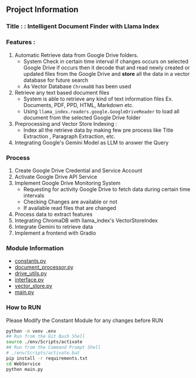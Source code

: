 

## Project Information 
### **Title** : : Intelligent Document Finder with Llama Index 

### Features : 
1. Automatic Retrieve data from Google Drive folders.
    - System Check in certain time interval if changes occurs on selected Google Drive if occurs then it decode that and read newly created or updated files from the Google Drive and **store** all the data in a vector database for future search 
    - As Vector Database ```ChromaDB``` has been used 
2. Retrieve any text based document files 
    - System is able to retrieve any kind of text information files Ex. Documents, PDF, PPD, HTML, Markdown etc.
    - Using ```llama_index.readers.google.GoogleDriveReader``` to load all document from the selected Google Drive folder 
3. Preprocessing and Vector Store Indexing :
    - Index all the retrieve data by making few pre process like Title Extraction , Paragraph Extraction, etc. 
4. Integrating Google's Gemini Model as LLM to answer the Query 

### Process 
1. Create Google Drive Credential and Service Account 
2. Activate Google Drive API Service 
3. Implement Google Drive Monitoring System 
    - Requesting for activity Google Drive to fetch data during certain time intervals 
    - Checking Changes are available or not 
    - If available read files that are changed 
4. Process data to extract features 
5. Integrating ChromaDB with llama_index's VectorStoreIndex 
6. Integrate Gemini to retrieve data 
7. Implement a frontend with Gradio 

### Module Information 
- [constants.py]()
- [document_processor.py]()
- [drive_utils.py]()
- [interface.py]()
- [vector_store.py]()
- [main.py]()

### How to **RUN**

Please Modify the Constant Module for any changes before RUN
```bash
python -m venv .env 
## Run from the Git Bash Shell 
source ./env/Scripts/activate 
## Run from the Command Prompt Shell 
# ./env/Scripts/activate.bat
pip install -r requirements.txt
cd WebService
python main.py
```


